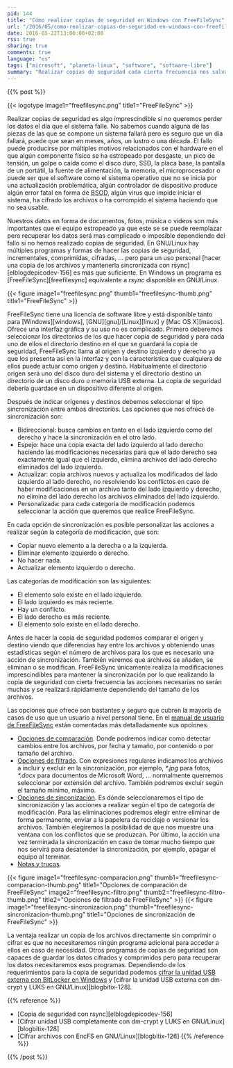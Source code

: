 ```yaml
---
pid: 144
title: "Cómo realizar copias de seguridad en Windows con FreeFileSync"
url: "/2016/05/como-realizar-copias-de-seguridad-en-windows-con-freefilesync/"
date: 2016-05-22T13:00:00+02:00
rss: true
sharing: true
comments: true
language: "es"
tags: ["microsoft", "planeta-linux", "software", "software-libre"]
summary: "Realizar copias de seguridad cada cierta frecuencia nos salvará de perder los datos en algún momento, no sabemos cuando pero tarde o temprano algo del equipo que usemos fallará ya sea a causa de software o hardware. A nivel de usuario mantener una copia sincronizada en otro dispositivo de nuestros archivos seguramente sea suficiente para no perderlos a causa de un desastre, para ello podemos usar FreeFileSync."
---
```


{{% post %}}


{{< logotype image1="freefilesync.png" title1="FreeFileSync" >}}

Realizar copias de seguridad es algo imprescindible si no queremos perder los datos el día que el sistema falle. No sabemos cuando alguna de las piezas de las que se compone un sistema fallará pero es seguro que un día fallará, puede que sean en meses, años, un lustro o una década. El fallo puede producirse por múltiples motivos relacionados con el hardware en el que algún componente físico se ha estropeado por desgaste, un pico de tensión, un golpe o caída como el disco duro, SSD, la placa base, la pantalla de un portátil, la fuente de alimentación, la memoria, el microprocesador o puede ser que el software como el sistema operativo que no se inicia por una actualización problemática, algún controlador de dispositivo produce algún error fatal en forma de <abbr title="Blue Screen of Dead, Patalla azúl de la muerte">BSOD</abbr>, algún virus que impide iniciar el sistema, ha cifrado los archivos o ha corrompido el sistema haciendo que no sea usable.

Nuestros datos en forma de documentos, fotos, música o vídeos son más importantes que el equipo estropeado ya que este se se puede reemplazar pero recuperar los datos será mas complicado o imposible dependiendo del fallo si no hemos realizado copias de seguridad. En GNU/Linux hay múltiples programas y formas de hacer las copias de seguridad, incrementales, comprimidas, cifradas, ... pero para un uso personal [hacer una copia de los archivos y mantenerla sincronizada con rsync][elblogdepicodev-156] es más que suficiente. En Windows un programa es [FreeFileSync][freefilesync] equivalente a _rsync_ disponible en GNU/Linux.

<div class="media">
    {{< figure
        image1="freefilesync.png" thumb1="freefilesync-thumb.png" title1="FreeFileSync" >}}
</div>

FreeFileSync tiene una licencia de software libre y está disponible tanto para [Windows][windows], [GNU][gnu]/[Linux][linux] y [Mac OS X][macos]. Ofrece una interfaz gráfica y su uso no es complicado. Primero deberemos seleccionar los directorios de los que hacer copia de seguridad y para cada uno de ellos el directorio destino en el que se guardará la copia de seguridad, FreeFileSync llama al origen y destino izquierdo y derecho ya que los presenta así en la interfaz y con la característica que cualquiera de ellos puede actuar como origen y destino. Habitualmente el directorio origen será uno del disco duro del sistema y el directorio destino un directorio de un disco duro o memoria USB externa. La copia de seguridad debería guardase en un dispositivo diferente al origen.

Después de indicar orígenes y destinos debemos seleccionar el tipo sincronización entre ambos directorios. Las opciones que nos ofrece de sincronización son:

* Bidireccional: busca cambios en tanto en el lado izquierdo como del derecho y hace la sincronización en el otro lado.
* Espejo: hace una copia exacta del lado izquierdo al lado derecho haciendo las modificaciones necesarias para que el lado derecho sea exactamente igual que el izquierdo, elimina archivos del lado derecho eliminados del lado izquierdo.
* Actualizar: copia archivos nuevos y actualiza los modificados del lado izquierdo al lado derecho, no resolviendo los conflictos en caso de haber modificaciones en un archivo tanto del lado izquierdo y derecho, no elimina del lado derecho los archivos eliminados del lado izquierdo.
* Personalizada: para cada categoría de modificación podemos seleccionar la acción que queremos que realice FreeFileSync.

En cada opción de sincronización es posible personalizar las acciones a realizar según la categoría de modificación, que son:

* Copiar nuevo elemento a la derecha o a la izquierda.
* Eliminar elemento izquierdo o derecho.
* No hacer nada.
* Actualizar elemento izquierdo o derecho.

Las categorías de modificación son las siguientes:

* El elemento solo existe en el lado izquierdo.
* El lado izquierdo es más reciente.
* Hay un conflicto.
* El lado derecho es más reciente.
* El elemento solo existe en el lado derecho.

Antes de hacer la copia de seguridad podemos comparar el origen y destino viendo que diferencias hay entre los archivos y obteniendo unas estadísticas según  el número de archivos para los que es necesario una acción  de sincronización. También veremos que archivos se añaden, se eliminan o se modifican. FreeFileSync únicamente realiza la modificaciones imprescindibles para mantener la sincronización por lo que realizando la copia de seguridad con cierta frecuencia las acciones necesarias no serán muchas y se realizará rápidamente dependiendo del tamaño de los archivos.

Las opciones que ofrece son bastantes y seguro que cubren la mayoría de casos de uso que un usuario a nivel personal tiene. En el [manual de usuario de FreeFileSync](https://freefilesync.org/manual.php) están comentadas más detalladamente sus opciones.

* [Opciones de comparación](https://freefilesync.org/manual.php?topic=comparison-settings). Donde podremos indicar como detectar cambios entre los archivos, por fecha y tamaño, por contenido o por tamaño del archivo.
* [Opciones de filtrado](https://freefilesync.org/manual.php?topic=exclude-items). Con expresiones regulares indicamos los archivos a incluir y excluir en la sincronización, por ejemplo, _*.jpg_ para fotos, _*.docx_ para documentos de Microsoft Word, ... normalmente querremos seleccionar por extensión del archivo. También podremos excluir según el tamaño mínimo, máximo.
* [Opciones de sinconización](https://freefilesync.org/manual.php?topic=synchronization-settings). Es dónde seleccionaremos el tipo de sincronización y las acciones a realizar según el tipo de categoría de modificación. Para las eliminaciones podremos elegir entre eliminar de forma permanente, enviar a la papelera de reciclaje o versionar los archivos. También elegiremos la posibilidad de que nos muestre una ventana con los conflictos que se produzcan. Por último, la acción una vez terminada la sincronización en caso de tomar mucho tiempo que nos servirá para desatender la sincronización, por ejemplo, apagar el equipo al terminar.
* [Notas y trucos](https://freefilesync.org/manual.php?topic=tips-and-tricks).

<div class="media">
    {{< figure
        image1="freefilesync-comparacion.png" thumb1="freefilesync-comparacion-thumb.png" title1="Opciones de comparación de FreeFileSync"
        image2="freefilesync-filtro.png" thumb2="freefilesync-filtro-thumb.png" title2="Opciones de filtrado de FreeFileSync" >}}
    {{< figure
        image1="freefilesync-sincronizacion.png" thumb1="freefilesync-sincronizacion-thumb.png" title1="Opciones de sincronización de FreeFileSync" >}}
</div>

La ventaja realizar un copia de los archivos directamente sin comprimir o cifrar es que no necesitaremos ningún programa adicional para acceder a ellos en caso de necesidad. Otros programas de copias de seguridad son capaces de guardar los datos cifrados y comprimidos pero para recuperar los datos necesitaremos esos programas. Dependiendo de los requerimientos para la copia de seguridad podemos [cifrar la unidad USB externa con BitLocker en Windows](http://windows.microsoft.com/es-es/windows/protect-files-bitlocker-drive-encryption#1TC=windows-8) y [cifrar la unidad USB externa con dm-crypt y LUKS en GNU/Linux][blogbitix-128].

{{% reference %}}

* [Copia de seguridad con rsync][elblogdepicodev-156]
* [Cifrar unidad USB completamente con dm-crypt y LUKS en GNU/Linux][blogbitix-128]
* [Cifrar archivos con EncFS en GNU/Linux][blogbitix-126]
{{% /reference %}}

{{% /post %}}
